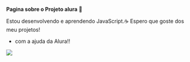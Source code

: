 **Pagina sobre o Projeto alura** 🦥

Estou desenvolvendo e aprendendo JavaScript.☕
Espero que goste dos meu projetos!

- com a ajuda da Alura!!

![](https://64.media.tumblr.com/f6911e0d0c9c2cd36ce81ca1edb75cd8/tumblr_mky49aJTS41rvhqlvo1_400.gif)
